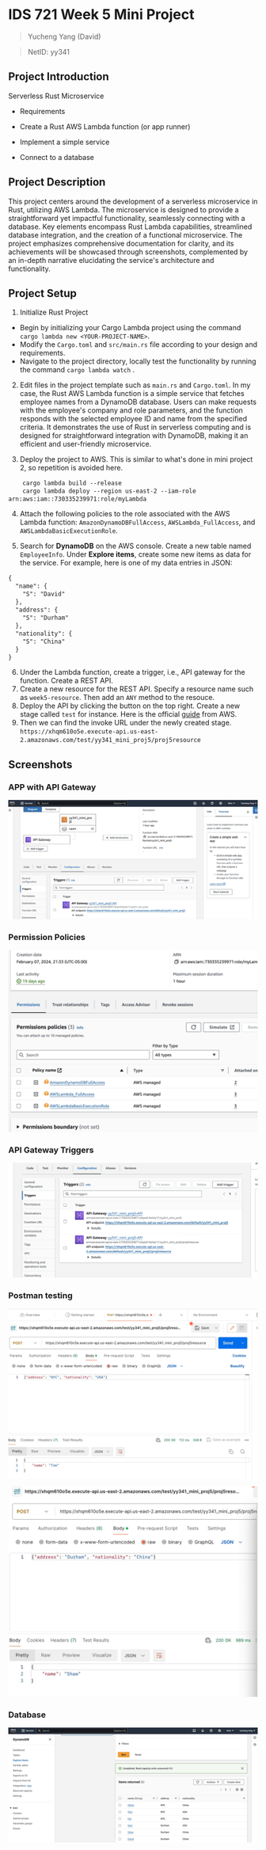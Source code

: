 # IDS 721 Week 5 Mini Project

  

> Yucheng Yang (David)

> NetID: yy341

  

## Project Introduction



Serverless Rust Microservice

-   Requirements

-   Create a Rust AWS Lambda function (or app runner)
-   Implement a simple service
-   Connect to a database

## Project Description

This project centers around the development of a serverless microservice in Rust, utilizing AWS Lambda. The microservice is designed to provide a straightforward yet impactful functionality, seamlessly connecting with a database. Key elements encompass Rust Lambda capabilities, streamlined database integration, and the creation of a functional microservice. The project emphasizes comprehensive documentation for clarity, and its achievements will be showcased through screenshots, complemented by an in-depth narrative elucidating the service's architecture and functionality.

  

## Project Setup

1.  Initialize Rust Project

-   Begin by initializing your Cargo Lambda project using the command `cargo lambda new <YOUR-PROJECT-NAME>`.
-   Modify the `Cargo.toml` and `src/main.rs` file according to your design and requirements.
-   Navigate to the project directory, locally test the functionality by running the command `cargo lambda watch` .
    
2.  Edit files in the project template such as `main.rs` and `Cargo.toml`. In my case, the Rust AWS Lambda function is a simple service that fetches employee names from a DynamoDB database. Users can make requests with the employee's company and role parameters, and the function responds with the selected employee ID and name from the specified criteria. It demonstrates the use of Rust in serverless computing and is designed for straightforward integration with DynamoDB, making it an efficient and user-friendly microservice.
 
3.  Deploy the project to AWS. This is similar to what's done in mini project 2, so repetition is avoided here.

```
	cargo lambda build --release
	cargo lambda deploy --region us-east-2 --iam-role arn:aws:iam::730335239971:role/myLambda
```
4.  Attach the following policies to the role associated with the AWS Lambda function: `AmazonDynamoDBFullAccess`, `AWSLambda_FullAccess`, and `AWSLambdaBasicExecutionRole`.

5.  Search for **DynamoDB** on the AWS console. Create a new table named `EmployeeInfo`. Under **Explore items**, create some new items as data for the service. For example, here is one of my data entries in JSON:
```
{
  "name": {
    "S": "David"
  },
  "address": {
    "S": "Durham"
  },
  "nationality": {
    "S": "China"
  }
}
```
6.   Under the Lambda function, create a trigger, i.e., API gateway for the function. Create a REST API.
7.  Create a new resource for the REST API. Specify a resource name such as `week5-resource`. Then add an `ANY` method to the resouce.
8.  Deploy the API by clicking the button on the top right. Create a new stage called `test` for instance. Here is the official [guide](https://docs.aws.amazon.com/apigateway/latest/developerguide/how-to-deploy-api-with-console.html) from AWS.
9.  Then we can find the invoke URL under the newly created stage.
`https://xhqm610o5e.execute-api.us-east-2.amazonaws.com/test/yy341_mini_proj5/proj5resource` 

## Screenshots

### APP with API Gateway

![Frame](./images/1.jpg)

### Permission Policies

![IAM/ content](./images/2.jpg)

### API Gateway Triggers

![Two triggers](./images/3.jpg)

### Postman testing

![test1](./images/4.jpg)


![test2](./images/6.jpg)

### Database

![data/items](./images/5.jpg)
